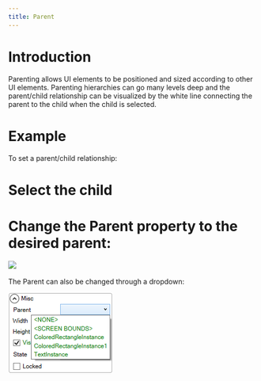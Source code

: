 ```yaml
---
title: Parent
---
```


# Introduction

Parenting allows UI elements to be positioned and sized according to other UI elements. Parenting hierarchies can go many levels deep and the parent/child relationship can be visualized by the white line connecting the parent to the child when the child is selected.

# Example

To set a parent/child relationship:

# Select the child
# Change the Parent property to the desired parent:

![](Parent_GumParentChild.gif)

The Parent can also be changed through a dropdown:

![](ParentDropdownGum.png)
